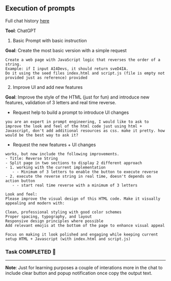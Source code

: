
## Execution of prompts

Full chat history [here](https://chatgpt.com/share/68d896a1-30c4-800d-9e19-ea5657c29900)

**Tool**: ChatGPT

1. Basic Prompt with basic instruction

**Goal**: Create the most basic version with a simple request
```
Create a web page with JavaScript logic that reverses the order of a string.
Example: if I input AI4Devs, it should return sveD4IA.
Do it using the seed files index.html and script.js (file is empty not provided just as reference) provided 
```

2. Improve UI and add new features

**Goal**: Improve the style of the HTML (just for fun) and introduce new features, validation of 3 letters and real time reverse.

- Request help to build a prompt to introduce UI changes

```
you are an expert in prompt engineering, I would like to ask to improve the look and feel of the html code just using html + Javascript, don't add additional resources as css. make it pretty. how would be the best way to ask it?
```

- Request the new features + UI changes

```
works, but now include the following improvements.
- Title: Reverse String
- Split page in two sections to display 2 different approach 
- 1. working with the current implementation
   - - Minimum of 3 letters to enable the button to execute reverse
- 2. execute the reverse string in real time, doesn't depends on action button
   - - start real time reverse with a minimum of 3 letters 

Look and feel:
Please improve the visual design of this HTML code. Make it visually appealing and modern with:

Clean, professional styling with good color schemes
Proper spacing, typography, and layout
Responsive design principles where possible
Add relevant emojis at the bottom of the page to enhance visual appeal

Focus on making it look polished and engaging while keeping current setup HTML + Javascript (with index.html and script.js)
```

### Task COMPLETED 🚀 
---

**Note**: Just for learning purposes a couple of interations more in the chat to include clear button and popup notification once copy the output text.